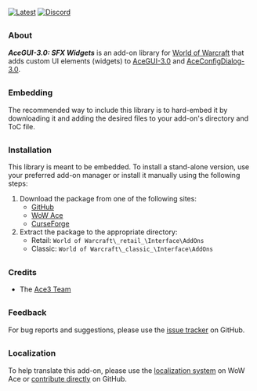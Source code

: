 [![Latest][Badge-Latest]][Latest]
[![Discord][Badge-Discord]][Discord]

##

### About

_**AceGUI-3.0: SFX Widgets**_ is an add-on library for [World of Warcraft] that adds custom UI elements (widgets) to [AceGUI-3.0][Ace3] and [AceConfigDialog-3.0][Ace3].

##

### Embedding

The recommended way to include this library is to hard-embed it by downloading it and adding the desired files to your add-on's directory and ToC file.

##

### Installation

This library is meant to be embedded. To install a stand-alone version, use your preferred add-on manager or install it manually using the following steps:

1. Download the package from one of the following sites:
    - [GitHub]
    - [WoW Ace]
    - [CurseForge]
2. Extract the package to the appropriate directory:
    - Retail: `World of Warcraft\_retail_\Interface\AddOns`
    - Classic: `World of Warcraft\_classic_\Interface\AddOns`

##

### Credits

- The [Ace3 Team][Ace3]

##

### Feedback

For bug reports and suggestions, please use the [issue tracker] on GitHub.

##

### Localization

To help translate this add-on, please use the [localization system] on WoW Ace or [contribute directly] on GitHub.

[Links]: #

[Ace3]: https://www.wowace.com/projects/ace3 (Ace3 Homepage)
[World of Warcraft]: https://worldofwarcraft.com (World of Warcraft)

[GitHub]: https://github.com/SFX-WoW/AceGUI-3.0_SFX-Widgets (Download from GitHub)
[WoW Ace]: https://www.wowace.com/projects/sfx-widgets (Download from WoW Ace)
[CurseForge]: https://www.curseforge.com/wow/addons/sfx-widgets (Download from CurseForge)

[Latest]: https://github.com/SFX-WoW/AceGUI-3.0_SFX-Widgets/releases (Latest Release)
[Issue Tracker]: https://github.com/SFX-WoW/AceGUI-3.0_SFX-Widgets/issues (Report an Issue)
[Contribute Directly]: https://github.com/SFX-WoW/AceGUI-3.0_SFX-Widgets (Translate on GitHub)
[Localization System]: https://www.wowace.com/projects/sfx-widgets/localization (Translate on WoW Ace)

[Discord]: https://discord.gg/DDVqkd6 (Discord)

[Images]: #

[Badge-Latest]: https://img.shields.io/github/v/release/SFX-WoW/AceGUI-3.0_SFX-Widgets?label=Latest&style=flat-square
[Badge-Discord]: https://img.shields.io/badge/Discord-StormFX-7289da?logo=discord&style=flat-square
